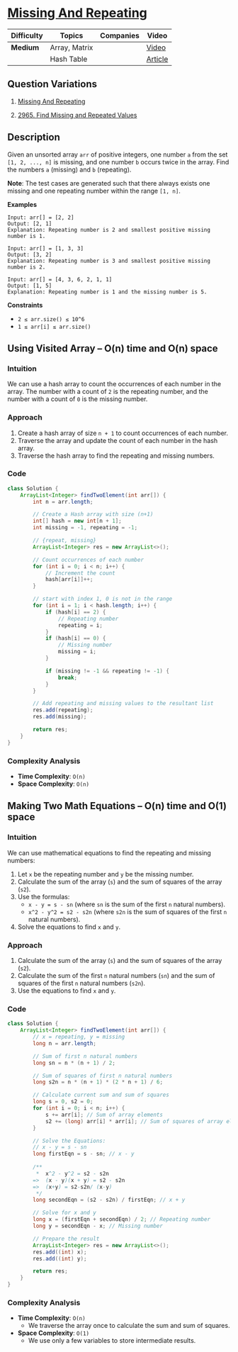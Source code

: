 # [Missing And Repeating](https://www.geeksforgeeks.org/problems/find-missing-and-repeating2512/1?itm_source=geeksforgeeks&itm_medium=article&itm_campaign=practice_card)

| Difficulty | Topics           | Companies | Video                                                      |
| ---------- | ---------------- | --------- | -----------------------------------------------------------|
| **Medium** | Array, Matrix    |           | [Video](https://youtu.be/2D0D8HE6uak?si=SdkaQT9bIsMQTy-b)  |
|            | Hash Table       |           | [Article](https://www.geeksforgeeks.org/find-a-repeating-and-a-missing-number/) |                                                    

## Question Variations

1.  [Missing And Repeating](https://www.geeksforgeeks.org/problems/find-missing-and-repeating2512/1?itm_source=geeksforgeeks&itm_medium=article&itm_campaign=practice_card)

2. [2965. Find Missing and Repeated Values](https://leetcode.com/problems/find-missing-and-repeated-values/description/)

## Description

Given an unsorted array `arr` of positive integers, one number `a` from the set `[1, 2, ..., n]` is missing, and one number `b` occurs twice in the array. Find the numbers `a` (missing) and `b` (repeating).

**Note**: The test cases are generated such that there always exists one missing and one repeating number within the range `[1, n]`.

**Examples**
```
Input: arr[] = [2, 2]
Output: [2, 1]
Explanation: Repeating number is 2 and smallest positive missing number is 1.

Input: arr[] = [1, 3, 3] 
Output: [3, 2]
Explanation: Repeating number is 3 and smallest positive missing number is 2.

Input: arr[] = [4, 3, 6, 2, 1, 1]
Output: [1, 5]
Explanation: Repeating number is 1 and the missing number is 5.
```

**Constraints**
- `2 ≤ arr.size() ≤ 10^6`
- `1 ≤ arr[i] ≤ arr.size()`


## Using Visited Array – O(n) time and O(n) space

### Intuition
We can use a hash array to count the occurrences of each number in the array. The number with a count of `2` is the repeating number, and the number with a count of `0` is the missing number.

### Approach
1. Create a hash array of size `n + 1` to count occurrences of each number.
2. Traverse the array and update the count of each number in the hash array.
3. Traverse the hash array to find the repeating and missing numbers.

### Code
```java
class Solution {
    ArrayList<Integer> findTwoElement(int arr[]) {
        int n = arr.length;

        // Create a Hash array with size (n+1)
        int[] hash = new int[n + 1]; 
        int missing = -1, repeating = -1;

        // {repeat, missing}
        ArrayList<Integer> res = new ArrayList<>(); 

        // Count occurrences of each number
        for (int i = 0; i < n; i++) {
            // Increment the count
            hash[arr[i]]++; 
        }

        // start with index 1, 0 is not in the range
        for (int i = 1; i < hash.length; i++) {
            if (hash[i] == 2) {
                // Repeating number
                repeating = i; 
            }
            if (hash[i] == 0) {
                // Missing number
                missing = i;
            }

            if (missing != -1 && repeating != -1) {
                break;
            }
        }

        // Add repeating and missing values to the resultant list
        res.add(repeating);
        res.add(missing);

        return res;
    }
}
```

### Complexity Analysis
- **Time Complexity**: `O(n)`  
- **Space Complexity**: `O(n)`  


## Making Two Math Equations – O(n) time and O(1) space

### Intuition
We can use mathematical equations to find the repeating and missing numbers:
1. Let `x` be the repeating number and `y` be the missing number.
2. Calculate the sum of the array (`s`) and the sum of squares of the array (`s2`).
3. Use the formulas:
   - `x - y = s - sn` (where `sn` is the sum of the first `n` natural numbers).
   - `x^2 - y^2 = s2 - s2n` (where `s2n` is the sum of squares of the first `n` natural numbers).
4. Solve the equations to find `x` and `y`.

### Approach
1. Calculate the sum of the array (`s`) and the sum of squares of the array (`s2`).
2. Calculate the sum of the first `n` natural numbers (`sn`) and the sum of squares of the first `n` natural numbers (`s2n`).
3. Use the equations to find `x` and `y`.

### Code
```java
class Solution {
    ArrayList<Integer> findTwoElement(int arr[]) {
        // x = repeating, y = missing
        long n = arr.length;

        // Sum of first n natural numbers
        long sn = n * (n + 1) / 2;

        // Sum of squares of first n natural numbers
        long s2n = n * (n + 1) * (2 * n + 1) / 6;

        // Calculate current sum and sum of squares
        long s = 0, s2 = 0;
        for (int i = 0; i < n; i++) {
            s += arr[i]; // Sum of array elements
            s2 += (long) arr[i] * arr[i]; // Sum of squares of array elements
        }

        // Solve the Equations:
        // x - y = s - sn
        long firstEqn = s - sn; // x - y
        
        /**
         *  x^2 - y^2 = s2 - s2n
        =>  (x - y)(x + y) = s2 - s2n
        =>  (x+y) = s2-s2n/ (x-y)
         */
        long secondEqn = (s2 - s2n) / firstEqn; // x + y

        // Solve for x and y
        long x = (firstEqn + secondEqn) / 2; // Repeating number
        long y = secondEqn - x; // Missing number

        // Prepare the result
        ArrayList<Integer> res = new ArrayList<>();
        res.add((int) x);
        res.add((int) y);

        return res;
    }
}
```

### Complexity Analysis
- **Time Complexity**: `O(n)`  
  - We traverse the array once to calculate the sum and sum of squares.
- **Space Complexity**: `O(1)`  
  - We use only a few variables to store intermediate results.


